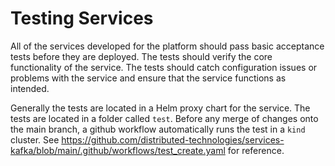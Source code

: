 # Testing Services

All of the services developed for the platform should pass basic acceptance tests before they are deployed. 
The tests should verify the core functionality of the service. The tests should catch configuration issues or problems with the service and ensure that the service functions as intended. 

Generally the tests are located in a Helm proxy chart for the service. The tests are located in a folder called `test`. Before any merge of changes onto the main branch, a github workflow automatically runs the test in a `kind` cluster. 
See https://github.com/distributed-technologies/services-kafka/blob/main/.github/workflows/test_create.yaml for reference.
